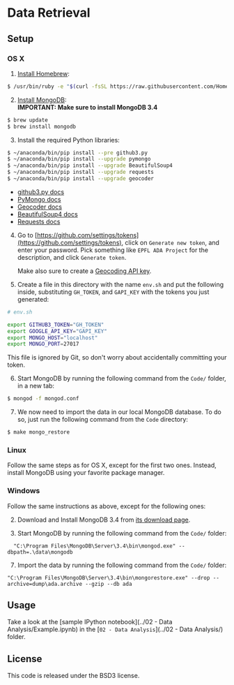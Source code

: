 
# Data Retrieval

## Setup

### OS X

1. [Install Homebrew](http://brew.sh/):

  ```bash
  $ /usr/bin/ruby -e "$(curl -fsSL https://raw.githubusercontent.com/Homebrew/install/master/install)"
  ```

2. [Install MongoDB](https://docs.mongodb.com/master/tutorial/install-mongodb-on-os-x/):  
  **IMPORTANT: Make sure to install MongoDB 3.4**

  ```bash
  $ brew update
  $ brew install mongodb
  ```

3. Install the required Python libraries:

  ```bash
  $ ~/anaconda/bin/pip install --pre github3.py
  $ ~/anaconda/bin/pip install --upgrade pymongo
  $ ~/anaconda/bin/pip install --upgrade BeautifulSoup4
  $ ~/anaconda/bin/pip install --upgrade requests
  $ ~/anaconda/bin/pip install --upgrade geocoder
  ```

  * [github3.py docs](https://github3.readthedocs.io/en/develop/)
  * [PyMongo docs](http://api.mongodb.com/python/current/)
  * [Geocoder docs](https://geocoder.readthedocs.io)
  * [BeautifulSoup4 docs](https://www.crummy.com/software/BeautifulSoup/bs4/doc/)
  * [Requests docs](http://docs.python-requests.org/en/master/)

4. Go to [https://github.com/settings/tokens](https://github.com/settings/tokens), click on `Generate new token`, and enter your password.
   Pick something like `EPFL ADA Project` for the description, and click `Generate token`.

   Make also sure to create a [Geocoding API key](https://developers.google.com/maps/documentation/geocoding/get-api-key).

5. Create a file in this directory with the name `env.sh` and put the following inside, substituting `GH_TOKEN`, and `GAPI_KEY` with the tokens you just generated:

  ```bash
  # env.sh

  export GITHUB3_TOKEN="GH_TOKEN"
  export GOOGLE_API_KEY="GAPI_KEY"
  export MONGO_HOST="localhost"
  export MONGO_PORT=27017
  ```

  This file is ignored by Git, so don't worry about accidentally committing your token.

6. Start MongoDB by running the following command from the `Code/` folder, in a new tab:

  ```bash
  $ mongod -f mongod.conf
  ```

7. We now need to import the data in our local MongoDB database.
   To do so, just run the following command from the `Code` directory:

  ```bash
  $ make mongo_restore
  ```

### Linux

Follow the same steps as for OS X, except for the first two ones. Instead, install
MongoDB using your favorite package manager.

### Windows

Follow the same instructions as above, except for the following ones:

2. Download and Install MongoDB 3.4 from [its download page](https://www.mongodb.com/download-center).

6. Start MongoDB by running the following command from the `Code/` folder:

  ```
    "C:\Program Files\MongoDB\Server\3.4\bin\mongod.exe" --dbpath=.\data\mongodb
  ```

7. Import the data by running the following command from the `Code/` folder:

  ```
  "C:\Program Files\MongoDB\Server\3.4\bin\mongorestore.exe" --drop --archive=dump\ada.archive --gzip --db ada
  ```

## Usage

Take a look at the [sample IPython notebook](../02 - Data Analysis/Example.ipynb) in the [`02 - Data Analysis`](../02 - Data Analysis/) folder.

## License

This code is released under the BSD3 license.

